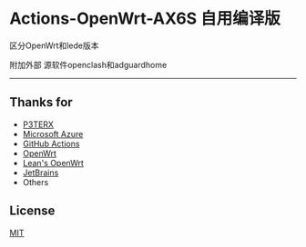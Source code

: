 # Actions-OpenWrt-AX6S 自用编译版

区分OpenWrt和lede版本

附加外部 源软件openclash和adguardhome


---

## Thanks for 

- [P3TERX](https://p3terx.com)
- [Microsoft Azure](https://azure.microsoft.com)
- [GitHub Actions](https://github.com/features/actions)
- [OpenWrt](https://github.com/openwrt/openwrt)
- [Lean's OpenWrt](https://github.com/coolsnowwolf/lede)
- [JetBrains](https://www.jetbrains.com/)
- Others
## License

[MIT](https://github.com/AoThen/Actions-OpenWrt-AX6S/blob/main/LICENSE) 
